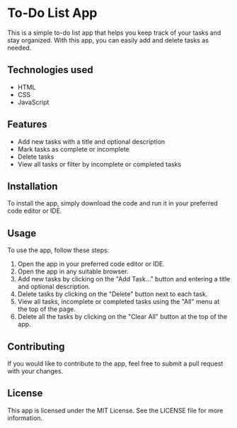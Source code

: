 # To-Do List App

This is a simple to-do list app that helps you keep track of your tasks and stay organized. With this app, you can easily add and delete tasks as needed.

## Technologies used
- HTML
- CSS
- JavaScript

## Features

- Add new tasks with a title and optional description
- Mark tasks as complete or incomplete
- Delete tasks
- View all tasks or filter by incomplete or completed tasks

## Installation

To install the app, simply download the code and run it in your preferred code editor or IDE.

## Usage

To use the app, follow these steps:

1. Open the app in your preferred code editor or IDE.
2. Open the app in any suitable browser.
3. Add new tasks by clicking on the "Add Task..." button and entering a title and optional description.
4. Delete tasks by clicking on the "Delete" button next to each task.
5. View all tasks, incomplete or completed tasks using the "All" menu at the top of the page.
6. Delete all the tasks by clicking on the "Clear All" button at the top of the app.

## Contributing

If you would like to contribute to the app, feel free to submit a pull request with your changes.

## License

This app is licensed under the MIT License. See the LICENSE file for more information.
